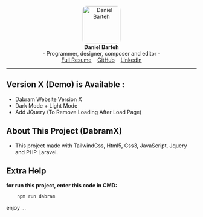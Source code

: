 <p align="center">
<a href="https://dabram.ir/resume" target="_blank"><img style="border-radius: 10px" src="https://dabram.ir/file/image/rezome/perseneli.jpg" height="100" alt="Daniel Barteh"></a>
<br>
<b>Daniel Barteh</b>
<br>
- Programmer, designer, composer and editor -
<br>
<a href="https://dabram.ir/resume">Full Resume</a>
&nbsp;&nbsp;
<a href="https://github.com/DanielBarteh">GitHub</a>
&nbsp;&nbsp;
<a href="https://linkedin.com/in/DanielBarteh">LinkedIn</a>
</p>
<hr>


## Version X (Demo) is Available :
* Dabram Website Version X
* Dark Mode + Light Mode
* Add JQuery (To Remove Loading After Load Page)


## About This Project (DabramX)
* This project made with TailwindCss, Html5, Css3, JavaScript, Jquery and PHP Laravel.

## Extra Help
**for run this project, enter this code in CMD:**
```
    npm run dabram
```

enjoy ...